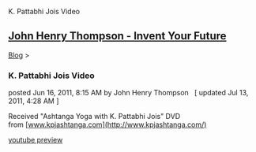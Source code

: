 K. Pattabhi Jois Video 

[John Henry Thompson - Invent Your Future](../index.html)
---------------------------------------------------------

    

[Blog](../z-blog-1.html)‎ > ‎

### K. Pattabhi Jois Video

posted Jun 16, 2011, 8:15 AM by John Henry Thompson   \[ updated Jul 13, 2011, 4:28 AM \]

Received "Ashtanga Yoga with K. Pattabhi Jois" DVD from [www.kpjashtanga.com](http://www.kpjashtanga.com/)

[youtube preview](http://www.youtube.com/watch?v=vbO2YLI8Lfk)

  

